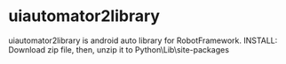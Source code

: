 # uiautomator2library
uiautomator2library is android auto library for RobotFramework. 
INSTALL:
  Download zip file, then, unzip it to Python\Lib\site-packages
